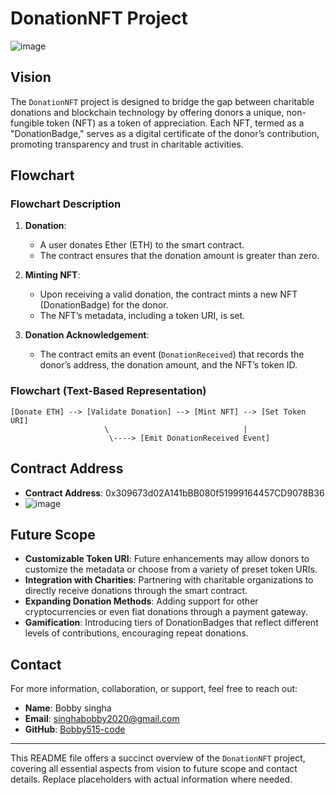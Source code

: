 # DonationNFT Project
![image](https://github.com/user-attachments/assets/ec83ad43-6319-4b99-babc-6033982e8244)

## Vision

The `DonationNFT` project is designed to bridge the gap between charitable donations and blockchain technology by offering donors a unique, non-fungible token (NFT) as a token of appreciation. Each NFT, termed as a "DonationBadge," serves as a digital certificate of the donor’s contribution, promoting transparency and trust in charitable activities.

## Flowchart

### Flowchart Description

1. **Donation**:
   - A user donates Ether (ETH) to the smart contract.
   - The contract ensures that the donation amount is greater than zero.

2. **Minting NFT**:
   - Upon receiving a valid donation, the contract mints a new NFT (DonationBadge) for the donor.
   - The NFT’s metadata, including a token URI, is set.

3. **Donation Acknowledgement**:
   - The contract emits an event (`DonationReceived`) that records the donor’s address, the donation amount, and the NFT’s token ID.

### Flowchart (Text-Based Representation)

```plaintext
[Donate ETH] --> [Validate Donation] --> [Mint NFT] --> [Set Token URI]
                     \                              |
                      \----> [Emit DonationReceived Event]
```

## Contract Address

- **Contract Address**: 0x309673d02A141bBB080f51999164457CD9078B36
- ![image](https://github.com/user-attachments/assets/7c75800a-ada4-4529-861b-35d2dcf24ade)



## Future Scope

- **Customizable Token URI**: Future enhancements may allow donors to customize the metadata or choose from a variety of preset token URIs.
- **Integration with Charities**: Partnering with charitable organizations to directly receive donations through the smart contract.
- **Expanding Donation Methods**: Adding support for other cryptocurrencies or even fiat donations through a payment gateway.
- **Gamification**: Introducing tiers of DonationBadges that reflect different levels of contributions, encouraging repeat donations.

## Contact

For more information, collaboration, or support, feel free to reach out:

- **Name**: Bobby singha
- **Email**: singhabobby2020@gmail.com
- **GitHub**: [Bobby515-code](https://github.com/Bobby515-code)

---

This README file offers a succinct overview of the `DonationNFT` project, covering all essential aspects from vision to future scope and contact details. Replace placeholders with actual information where needed.
